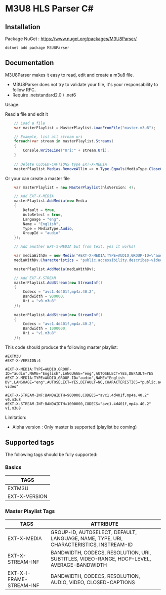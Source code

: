 # M3U8 HLS Parser C#

## Installation
Package NuGet : https://www.nuget.org/packages/M3U8Parser/

```dotnet add package M3U8Parser```

## Documentation

M3U8Parser makes it easy to read, edit and create a m3u8 file. 
* M3U8Parser does not try to validate your file, it's your responsability to follow RFC.
* Require .netstandard2.0 / .net6

Usage:

Read a file and edit it
```csharp
    // Load a file
    var masterPlaylist = MasterPlaylist.LoadFromFile("master.m3u8");

    // Example, list all stream uri
    foreach(var stream in masterPlaylist.Streams)
    {
        Console.WriteLine("Uri:" + stream.Uri);
    }
    
    // Delete CLOSED-CAPTIONS type EXT-X-MEDIA
    masterPlaylist.Medias.RemoveAll(m => m.Type.Equals(MediaType.CloseCaptions));
```

Or your can create a master file
```csharp
    var masterPlaylist = new MasterPlaylist(hlsVersion: 4);

    // Add EXT-X-MEDIA
    masterPlaylist.AddMedia(new Media
    {
        Default = true,
        AutoSelect = true,
        Language = "eng",
        Name = "English",
        Type = MediaType.Audio,
        GroupId = "audio"
    });

    // Add another EXT-X-MEDIA but from text, yes it works!

    var mediaWithDv = new Media("#EXT-X-MEDIA:TYPE=AUDIO,GROUP-ID=\"audio\",NAME=\"English DV\",LANGUAGE=\"eng\",AUTOSELECT=YES,DEFAULT=NO");
    mediaWithDv.Characteristics = "public.accessibility.describes-video";

    masterPlaylist.AddMedia(mediaWithDv);

    // Add EXT-X-STREAM
    masterPlaylist.AddStream(new StreamInf()
    {
        Codecs = "avc1.4d401f,mp4a.40.2",
        Bandwidth = 900000,
        Uri = "v0.m3u8"
    });
    
    masterPlaylist.AddStream(new StreamInf()
    {
        Codecs = "avc1.4d401f,mp4a.40.2",
        Bandwidth = 1000000,
        Uri = "v1.m3u8"
    });
```

This code should produce the following master playlist:
```
#EXTM3U
#EXT-X-VERSION:4

#EXT-X-MEDIA:TYPE=AUDIO,GROUP-ID="audio",NAME="English",LANGUAGE="eng",AUTOSELECT=YES,DEFAULT=YES
#EXT-X-MEDIA:TYPE=AUDIO,GROUP-ID="audio",NAME="English DV",LANGUAGE="eng",AUTOSELECT=YES,DEFAULT=NO,CHARACTERISTICS="public.accessibility.describes-video"

#EXT-X-STREAM-INF:BANDWIDTH=900000,CODECS="avc1.4d401f,mp4a.40.2"
v0.m3u8
#EXT-X-STREAM-INF:BANDWIDTH=1000000,CODECS="avc1.4d401f,mp4a.40.2"
v1.m3u8
```

Limitation: 
* Alpha version : Only master is supported (playlist be coming)


## Supported tags
The following tags should be fully supported:

### Basics
| TAGS  |
| ------------- |
| EXTM3U |
| EXT-X-VERSION |

### Master Playlist Tags
| TAGS  | ATTRIBUTE                                                                                                           |
| ------------- |---------------------------------------------------------------------------------------------------------------------|
| EXT-X-MEDIA  | GROUP-ID, AUTOSELECT, DEFAULT, LANGUAGE, NAME, TYPE, URI, CHARACTERISTICS, INSTREAM-ID                              |
| EXT-X-STREAM-INF  | BANDWIDTH, CODECS, RESOLUTION, URI,  SUBTITLES, VIDEO-RANGE, HDCP-LEVEL, AVERAGE-BANDWIDTH                                                                                  |
| EXT-X-I-FRAME-STREAM-INF  | BANDWIDTH, CODECS, RESOLUTION, AUDIO, VIDEO, CLOSED-CAPTIONS |

